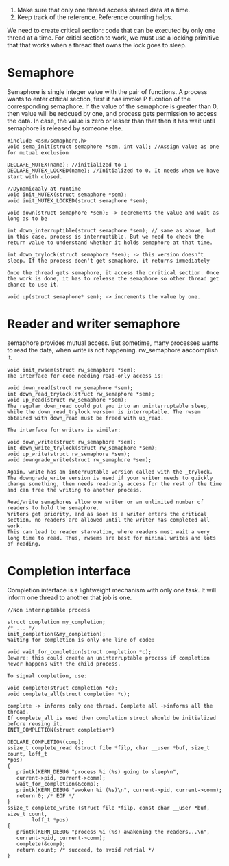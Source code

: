 
1. Make sure that only one thread access shared data at a time.
2. Keep track of the reference. Reference counting helps.
   
We need to create critical section: code that can be executed by only one thread at a time.
For criticl section to work,  we must use a locking primitive that that works when a thread that owns the lock goes to sleep.

# Semaphore
Semaphore is single integer value with the pair of functions. A process wants to enter ctitical section, first it has invoke P fucntion of the corresponding 
semaphore. If the value of the semaphore is greater than 0, then value will be redcued by one, and process gets permission to access the data. In case, the value is zero or lesser than that
then it has wait until semaphore is released by someone else. 

```
#include <asm/semaphore.h>
void sema_init(struct semaphore *sem, int val); //Assign value as one for mutual exclusion

DECLARE_MUTEX(name); //initialized to 1
DECLARE_MUTEX_LOCKED(name); //Initialized to 0. It needs when we have start with closed.

//Dynamicaaly at runtime
void init_MUTEX(struct semaphore *sem);
void init_MUTEX_LOCKED(struct semaphore *sem);

void down(struct semaphore *sem); -> decrements the value and wait as long as to be

int down_interruptible(struct semaphore *sem); // same as above, but in this case, process is interruptible. But we need to check the return value to understand whether it holds semaphore at that time.

int down_trylock(struct semaphore *sem); -> this version doesn't sleep. If the process doen't get semaphore, it returns immediately

Once the thread gets semaphore, it access the crritical section. Once the work is done, it has to release the semaphore so other thread get chance to use it.

void up(struct semaphore* sem); -> increments the value by one.
```

# Reader and writer semaphore
semaphore provides mutual access. But sometime, many processes wants to read the data, when write is not happening. 
rw_semaphore aaccomplish it.

```
void init_rwsem(struct rw_semaphore *sem);
The interface for code needing read-only access is:

void down_read(struct rw_semaphore *sem);
int down_read_trylock(struct rw_semaphore *sem);
void up_read(struct rw_semaphore *sem);
The regular down_read could put you into an uninterruptable sleep, while the down_read_trylock version is interruptable. The rwsem obtained with down_read must be freed with up_read.

The interface for writers is similar:

void down_write(struct rw_semaphore *sem);
int down_write_trylock(struct rw_semaphore *sem);
void up_write(struct rw_semaphore *sem);
void downgrade_write(struct rw_semaphore *sem);

Again, write has an interruptable version called with the _trylock. The downgrade_write version is used if your writer needs to quickly change something, then needs read-only access for the rest of the time and can free the writing to another process.

Read/write semaphores allow one writer or an unlimited number of readers to hold the semaphore.
Writers get priority, and as soon as a writer enters the critical section, no readers are allowed until the writer has completed all work.
This can lead to reader starvation, where readers must wait a very long time to read. Thus, rwsems are best for minimal writes and lots of reading.
```

# Completion interface 

Completion interface is a lightweight mechanism with only one task. It will inform one thread to another that job is one. 

```
//Non interruptable process

struct completion my_completion;
/* ... */
init_completion(&my_completion);
Waiting for completion is only one line of code:

void wait_for_completion(struct completion *c);
Beware: this could create an uninterruptable process if completion never happens with the child process.

To signal completion, use:

void complete(struct completion *c);
void complete_all(struct completion *c);

complete -> informs only one thread. Complete all ->informs all the thread.
If complete_all is used then completion struct should be initialized before reusing it.
INIT_COMPLETION(struct completion*)
```
```
DECLARE_COMPLETION(comp);
ssize_t complete_read (struct file *filp, char __user *buf, size_t count, loff_t
*pos)
{
   printk(KERN_DEBUG "process %i (%s) going to sleep\n",
   current->pid, current->comm);
   wait_for_completion(&comp);
   printk(KERN_DEBUG "awoken %i (%s)\n", current->pid, current->comm);
   return 0; /* EOF */
}
ssize_t complete_write (struct file *filp, const char __user *buf, size_t count,
        loff_t *pos)
{
   printk(KERN_DEBUG "process %i (%s) awakening the readers...\n",
   current->pid, current->comm);
   complete(&comp);
   return count; /* succeed, to avoid retrial */
}
```


```
